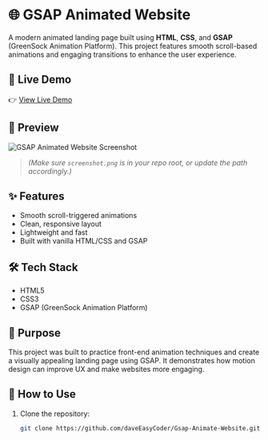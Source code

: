 # 🌐 GSAP Animated Website

A modern animated landing page built using **HTML**, **CSS**, and **GSAP** (GreenSock Animation Platform). This project features smooth scroll-based animations and engaging transitions to enhance the user experience.

## 🚀 Live Demo

👉 [View Live Demo](https://daveeasycoder.github.io/Gsap-Animate-Website)

## 📸 Preview

![GSAP Animated Website Screenshot](./screenshot.png)

> *(Make sure `screenshot.png` is in your repo root, or update the path accordingly.)*

## ✨ Features

- Smooth scroll-triggered animations
- Clean, responsive layout
- Lightweight and fast
- Built with vanilla HTML/CSS and GSAP

## 🛠️ Tech Stack

- HTML5
- CSS3
- GSAP (GreenSock Animation Platform)

## 🎯 Purpose

This project was built to practice front-end animation techniques and create a visually appealing landing page using GSAP. It demonstrates how motion design can improve UX and make websites more engaging.

## 📂 How to Use

1. Clone the repository:
   ```bash
   git clone https://github.com/daveEasyCoder/Gsap-Animate-Website.git
